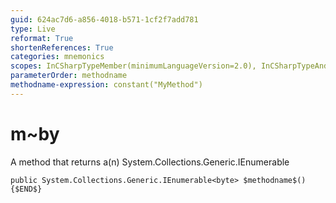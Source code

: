 ```yaml
---
guid: 624ac7d6-a856-4018-b571-1cf2f7add781
type: Live
reformat: True
shortenReferences: True
categories: mnemonics
scopes: InCSharpTypeMember(minimumLanguageVersion=2.0), InCSharpTypeAndNamespace(minimumLanguageVersion=2.0)
parameterOrder: methodname
methodname-expression: constant("MyMethod")
---
```


# m~by

A method that returns a(n) System.Collections.Generic.IEnumerable<byte>

```
public System.Collections.Generic.IEnumerable<byte> $methodname$(){$END$}
```
